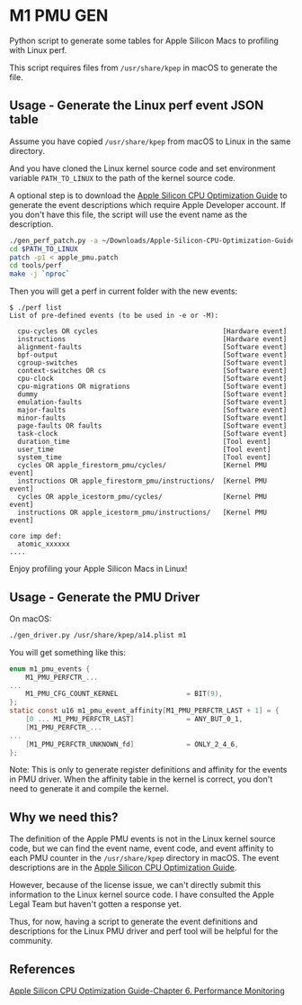 # M1 PMU GEN

Python script to generate some tables for Apple Silicon Macs to profiling with Linux perf.

This script requires files from `/usr/share/kpep` in macOS to generate the file.

## Usage - Generate the Linux perf event JSON table

Assume you have copied `/usr/share/kpep` from macOS to Linux in the same directory.

And you have cloned the Linux kernel source code and set environment variable `PATH_TO_LINUX` to the path of the kernel source code.

A optional step is to download the [Apple Silicon CPU Optimization Guide](https://developer.apple.com/download/apple-silicon-cpu-optimization-guide/) to generate the event descriptions which require Apple Developer account. If you don't have this file, the script will use the event name as the description.

```bash
./gen_perf_patch.py -a ~/Downloads/Apple-Silicon-CPU-Optimization-Guide.pdf -w a14 a15 > $PATH_TO_LINUX/apple_pmu.patch
cd $PATH_TO_LINUX
patch -p1 < apple_pmu.patch
cd tools/perf
make -j `nproc`
```

Then you will get a perf in current folder with the new events:

```console
$ ./perf list
List of pre-defined events (to be used in -e or -M):

  cpu-cycles OR cycles                               [Hardware event]
  instructions                                       [Hardware event]
  alignment-faults                                   [Software event]
  bpf-output                                         [Software event]
  cgroup-switches                                    [Software event]
  context-switches OR cs                             [Software event]
  cpu-clock                                          [Software event]
  cpu-migrations OR migrations                       [Software event]
  dummy                                              [Software event]
  emulation-faults                                   [Software event]
  major-faults                                       [Software event]
  minor-faults                                       [Software event]
  page-faults OR faults                              [Software event]
  task-clock                                         [Software event]
  duration_time                                      [Tool event]
  user_time                                          [Tool event]
  system_time                                        [Tool event]
  cycles OR apple_firestorm_pmu/cycles/              [Kernel PMU event]
  instructions OR apple_firestorm_pmu/instructions/  [Kernel PMU event]
  cycles OR apple_icestorm_pmu/cycles/               [Kernel PMU event]
  instructions OR apple_icestorm_pmu/instructions/   [Kernel PMU event]

core imp def:
  atomic_xxxxxx
....
```

Enjoy profiling your Apple Silicon Macs in Linux!

## Usage - Generate the PMU Driver

On macOS:

```bash
./gen_driver.py /usr/share/kpep/a14.plist m1
```

You will get something like this:

```c
enum m1_pmu_events {
	M1_PMU_PERFCTR_...
...
	M1_PMU_CFG_COUNT_KERNEL					= BIT(9),
};
static const u16 m1_pmu_event_affinity[M1_PMU_PERFCTR_LAST + 1] = {
	[0 ... M1_PMU_PERFCTR_LAST]				= ANY_BUT_0_1,
	[M1_PMU_PERFCTR_...
...
	[M1_PMU_PERFCTR_UNKNOWN_fd]				= ONLY_2_4_6,
};
```

Note: This is only to generate register definitions and affinity for the events in PMU driver. When the affinity table in the kernel is correct, you don't need to generate it and compile the kernel.

## Why we need this?

The definition of the Apple PMU events is not in the Linux kernel source code, but we can find the event name, event code, and event affinity to each PMU counter in the `/usr/share/kpep` directory in macOS. The event descriptions are in the [Apple Silicon CPU Optimization Guide](https://developer.apple.com/download/apple-silicon-cpu-optimization-guide/).

However, because of the license issue, we can't directly submit this information to the Linux kernel source code. I have consulted the Apple Legal Team but haven't gotten a response yet.

Thus, for now, having a script to generate the event definitions and descriptions for the Linux PMU driver and perf tool will be helpful for the community.

## References

[Apple Silicon CPU Optimization Guide-Chapter 6. Performance Monitoring](https://developer.apple.com/download/apple-silicon-cpu-optimization-guide/)
